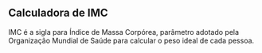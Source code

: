 ## Calculadora de IMC

IMC é a sigla para Índice de Massa Corpórea, parâmetro adotado pela Organização Mundial de Saúde para calcular o peso ideal de cada pessoa.
